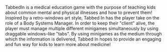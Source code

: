 TabbedIn is a medical education game with the purpose of teaching kids about common mental and physical illnesses and how to prevent them!
Inspired by a retro-windows art style, Tabbed In has the player take on the role of a Body Systems Manager. 
In order to keep their "client" alive, the player must manage multiple different minigames simultaneously by using draggable windows-like "tabs".
By using minigames as the medium through which the information is delivered, Tabbed In hopes to provide an engaging and fun way for kids to learn more about medicine!

